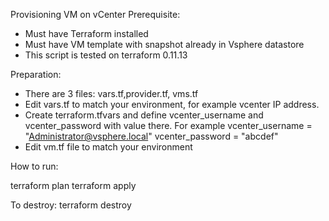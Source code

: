 Provisioning VM on vCenter
Prerequisite:
- Must have Terraform installed
- Must have VM template with snapshot already in Vsphere datastore
- This script is tested on terraform 0.11.13

Preparation:

- There are 3 files: vars.tf,provider.tf, vms.tf
- Edit vars.tf to match your environment, for example vcenter IP address. 
- Create terraform.tfvars and define vcenter_username and vcenter_password with value there. For example
vcenter_username = "Administrator@vsphere.local"
vcenter_password = "abcdef"
- Edit vm.tf file to match your environment

How to run:

terraform plan
terraform apply

To destroy:
terraform destroy